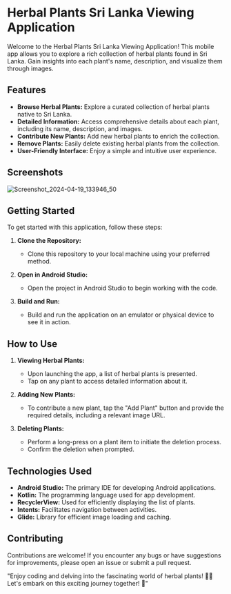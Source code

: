 # Herbal Plants Sri Lanka Viewing Application

Welcome to the Herbal Plants Sri Lanka Viewing Application! This mobile app allows you to explore a rich collection of herbal plants found in Sri Lanka. Gain insights into each plant's name, description, and visualize them through images.

## Features

- **Browse Herbal Plants:** Explore a curated collection of herbal plants native to Sri Lanka.
- **Detailed Information:** Access comprehensive details about each plant, including its name, description, and images.
- **Contribute New Plants:** Add new herbal plants to enrich the collection.
- **Remove Plants:** Easily delete existing herbal plants from the collection.
- **User-Friendly Interface:** Enjoy a simple and intuitive user experience.

## Screenshots


![Screenshot_2024-04-19_133946_50](https://github.com/dilshan1990/Herbal_Plants_Viewer_Application/assets/147279223/d7a3d620-e0ef-43b4-b17d-35acefb66958)






## Getting Started

To get started with this application, follow these steps:

1. **Clone the Repository:**
   - Clone this repository to your local machine using your preferred method.

2. **Open in Android Studio:**
   - Open the project in Android Studio to begin working with the code.

3. **Build and Run:**
   - Build and run the application on an emulator or physical device to see it in action.

## How to Use

1. **Viewing Herbal Plants:**
   - Upon launching the app, a list of herbal plants is presented.
   - Tap on any plant to access detailed information about it.

2. **Adding New Plants:**
   - To contribute a new plant, tap the "Add Plant" button and provide the required details, including a relevant image URL.

3. **Deleting Plants:**
   - Perform a long-press on a plant item to initiate the deletion process.
   - Confirm the deletion when prompted.

## Technologies Used

- **Android Studio:** The primary IDE for developing Android applications.
- **Kotlin:** The programming language used for app development.
- **RecyclerView:** Used for efficiently displaying the list of plants.
- **Intents:** Facilitates navigation between activities.
- **Glide:** Library for efficient image loading and caching.

## Contributing

Contributions are welcome! If you encounter any bugs or have suggestions for improvements, please open an issue or submit a pull request.

"Enjoy coding and delving into the fascinating world of herbal plants! 🌿🌱 Let's embark on this exciting journey together! 🚀"
